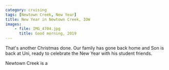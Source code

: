 ```yaml
---
category: cruising
tags: [Newtown Creek, New Year]
title: New Year in Newtown Creek, IOW
images: 
    - file: IMG_4704.jpg
      title: Good morning, 2019
---
```

That's another Christmas done. Our family has gone back home and Son is back at Uni,
ready to celebrate the New Year with his student friends.

Newtown Creek is a
